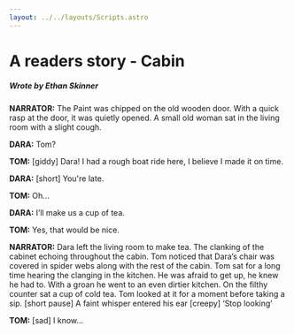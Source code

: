 ```yaml
---
layout: ../../layouts/Scripts.astro
---
```


# A readers story - Cabin
##### Wrote by Ethan Skinner

**NARRATOR:** The Paint was chipped on the old wooden door. With a quick rasp at the door, it was quietly opened. A small old woman sat in the living room with a slight cough. 

**DARA:** Tom?

**TOM:** [giddy] Dara! I had a rough boat ride here, I believe I made it on time.

**DARA:** [short] You're late. 

**TOM:** Oh...

**DARA:** I’ll make us a cup of tea.

**TOM:** Yes, that would be nice. 

**NARRATOR:** Dara left the living room to make tea. The clanking of the cabinet echoing throughout the cabin. Tom noticed that Dara’s chair was covered in spider webs along with the rest of the cabin. Tom sat for a long time hearing the clanging in the kitchen. He was afraid to get up, he knew he had to. With a groan he went to an even dirtier kitchen. On the filthy counter sat a cup of cold tea. Tom looked at it for a moment before taking a sip. 
[short pause]
A faint whisper entered his ear [creepy] ‘Stop looking’ 

**TOM:** [sad] I know...
